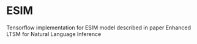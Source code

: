 # ESIM
Tensorflow implementation for ESIM model described in paper Enhanced LTSM for Natural Language Inference
